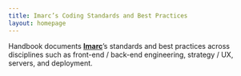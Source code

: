 ```yaml
---
title: Imarc’s Coding Standards and Best Practices
layout: homepage
---
```


Handbook documents <strong><a href="https://imarc.com">Imarc</a></strong>’s standards and best practices across disciplines such as front-end / back-end engineering, strategy / UX, servers, and deployment.
